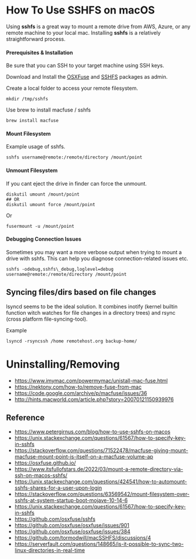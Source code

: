 # How To Use SSHFS on macOS

Using **sshfs** is a great way to mount a remote drive from AWS, Azure, or any remote machine to your local mac. Installing **sshfs** is a relatively straightforward process.

#### Prerequisites & Installation

Be sure that you can SSH to your target machine using SSH keys.

Download and Install the [OSXFuse](http://osxfuse.github.io/) and [SSHFS](http://osxfuse.github.io/) packages as admin.

Create a local folder to access your remote filesystem.

```shell
mkdir /tmp/sshfs
```

Use brew to install macfuse / sshfs

```shell
brew install macfuse
```

#### Mount Filesystem

Example usage of sshfs.

```shell
sshfs username@remote:/remote/directory /mount/point
```

#### Unmount Filesystem

If you cant eject the drive in finder can force the unmount.

```shell
diskutil umount /mount/point
## OR
diskutil umount force /mount/point
```

Or 

```shell
fusermount -u /mount/point
```

#### Debugging Connection Issues

Sometimes you may want a more verbose output when trying to mount a drive with sshfs. This can help you diagnose connection-related issues etc.

```shell
sshfs -odebug,sshfs\_debug,loglevel=debug username@remote:/remote/directory /mount/point
```

## Syncing files/dirs based on file changes

lsyncd seems to be the ideal solution. 
It combines inotify (kernel builtin function witch watches for file changes in a directory trees) and rsync (cross platform file-syncing-tool).

Example
```shell
lsyncd -rsyncssh /home remotehost.org backup-home/

```

# Uninstalling/Removing

* https://www.imymac.com/powermymac/unistall-mac-fuse.html
* https://nektony.com/how-to/remove-fuse-from-mac
* https://code.google.com/archive/p/macfuse/issues/36
* http://hints.macworld.com/article.php?story=20070121150939976

## Reference

* https://www.petergirnus.com/blog/how-to-use-sshfs-on-macos
* https://unix.stackexchange.com/questions/61567/how-to-specify-key-in-sshfs
* https://stackoverflow.com/questions/71522478/macfuse-giving-mount-macfuse-mount-point-is-itself-on-a-macfuse-volume-ap
* https://osxfuse.github.io/
* https://www.itsfullofstars.de/2022/03/mount-a-remote-directory-via-ssh-on-macos-sshfs/
* https://unix.stackexchange.com/questions/424541/how-to-automount-sshfs-shares-for-a-user-upon-login
* https://stackoverflow.com/questions/63569542/mount-filesystem-over-sshfs-at-system-startup-boot-mojave-10-14-6
* https://unix.stackexchange.com/questions/61567/how-to-specify-key-in-sshfs
* https://github.com/osxfuse/sshfs
* https://github.com/osxfuse/osxfuse/issues/901
* https://github.com/osxfuse/osxfuse/issues/384
* https://github.com/tormodwill/macSSHFS/discussions/4
* https://serverfault.com/questions/148665/is-it-possible-to-sync-two-linux-directories-in-real-time

